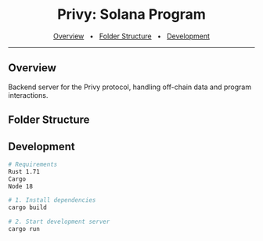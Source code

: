 
<div align="center">
  <h1>Privy: Solana Program</h1>
  <a href="#overview">Overview</a>
  <span>&nbsp;&nbsp;•&nbsp;&nbsp;</span>
  <a href="#repo-structure">Folder Structure</a>
  <span>&nbsp;&nbsp;•&nbsp;&nbsp;</span>
  <a href="#development">Development</a>
  <br />
  <hr />
</div>

## Overview
Backend server for the Privy protocol, handling off-chain data and program interactions.

## Folder Structure

## Development
```bash
# Requirements
Rust 1.71
Cargo
Node 18

# 1. Install dependencies
cargo build

# 2. Start development server
cargo run
```

